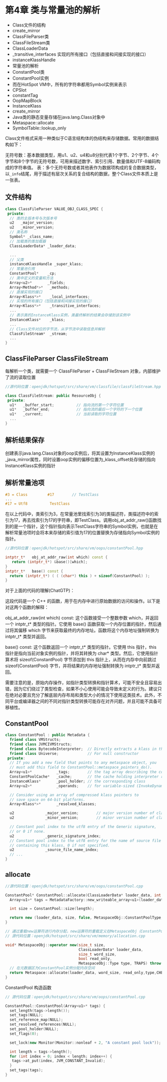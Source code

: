 # 第4章 类与常量池的解析

- Class文件的结构
- create_mirror
- ClassFileParser类
- ClassFileStream类
- ClassLoaderData
- _transitive_interfaces 实现的所有接口（包括直接和间接实现的接口）
- instanceKlassHandle
- 常量池的解析
- ConstantPool类
- ConstantPool实例
- 而在HotSpot VM中，所有的字符串都用Symbol实例来表示
- CPSlot
- constantTag
- OopMapBlock
- InstanceKlass
- create_mirror
- Java类的静态变量存储在java.lang.Class对象中
- Metaspace::allocate
- SymbolTable::lookup_only

Class文件格式采用一种类似于C语言结构体的伪结构来存储数据。常用的数据结构如下：

无符号数：基本数据类型，用u1、u2、u4和u8分别代表1个字节、2个字节、4个字节和8个字节的无符号数，可用来描述数字、索引引用、数量值和UTF-8编码构成的字符串值。
表：多个无符号数或者其他表作为数据项构成的复合数据类型，以`_info`结尾，用于描述有层次关系的复合结构的数据，整个Class文件本质上是一张表。

## 文件结构

```c++
class ClassFileParser VALUE_OBJ_CLASS_SPEC {
 private:
  // 类的主版本号与次版本号
  u2   _major_version;
  u2   _minor_version;
  // 类名称
  Symbol* _class_name;
  // 加载类的类加载器
  ClassLoaderData* _loader_data;

  ...
  // 父类
  instanceKlassHandle _super_klass;
  // 常量池引用
  ConstantPool*    _cp;
  // 类中定义的变量和方法
  Array<u2>*       _fields;
  Array<Method*>*   _methods;
  // 直接实现的接口
  Array<Klass*>*    _local_interfaces;
  // 实现的所有接口（包括直接和间接实现的接口）
  Array<Klass*>*    _transitive_interfaces;
  ...
  // 表示类的InstanceKlass实例，类最终解析的结果会存储到该实例中
  InstanceKlass*    _klass;
  ...
  // Class文件对应的字节流，从字节流中读取信息并解析
  ClassFileStream*  _stream;
  ...
}
```

## ClassFileParser ClassFileStream

每解析一个类，就需要一个 ClassFileParser + ClassFileStream 对象，内部维护了流的读取位置

```c++
//源代码位置：openjdk/hotspot/src/share/vm/classfile/classFileStream.hpp

class ClassFileStream: public ResourceObj {
 private:
  u1*   _buffer_start;          // 指向流的第一个字符位置
  u1*   _buffer_end;            // 指向流的最后一个字符的下一个位置
  u1*   _current;               // 当前读取的字符位置
  ...
}
```

## 解析结果保存

创建表示java.lang.Class对象的oop实例后，将其设置为InstanceKlass实例的_java_mirror属性，同时设置oop实例的偏移位置为_klass_offset处存储的指向InstanceKlass实例的指针


## 解析常量池项

```c++
#3 = Class         #17        // TestClass
...
#17 = Utf8          TestClass
```

在以上代码中，类索引为3，在常量池里找索引为3的类描述符，类描述符中的索引为17，再去找索引为17的字符串，即TestClass。调用obj_at_addr_raw()函数找到的是一个指针，这个指针指向表示TestClass字符串的Symbol实例，也就是在解析常量池项时会将本来存储的索引值为17的位置替换为存储指向Symbol实例的指针。

```c++
//源代码位置：openjdk/hotspot/src/share/vm/oops/constantPool.hpp

intptr_t*   obj_at_addr_raw(int which) const {
   return (intptr_t*) &base()[which];
}
intptr_t*   base() const {
  return (intptr_t*) ( ( (char*) this ) + sizeof(ConstantPool) );
}
```

对于上面的代码的理解(ChatGTP)：

这段代码是一个 C++ 的函数，用于在内存中进行原始数据的访问和操作。以下是对这两个函数的解释：

obj_at_addr_raw(int which) const: 这个函数接受一个整数参数 which，并返回一个 intptr_t* 类型的指针。它使用 base() 函数获取一个内存位置的指针，然后通过将其偏移 which 字节来获取最终的内存地址。函数将这个内存地址强制转换为 intptr_t* 类型并返回。

base() const: 这个函数返回一个 intptr_t* 类型的指针。它使用 this 指针，this 指针是指向当前对象实例的指针，并将其转换为 char* 类型。然后，它使用指针算术将 sizeof(ConstantPool) 字节添加到 this 指针上，从而在内存中向前跳过 sizeof(ConstantPool) 字节，并将结果的内存地址强制转换为 intptr_t* 类型并返回。

需要注意的是，原始内存操作，如指针类型转换和指针算术，可能不安全且容易出错，因为它们绕过了类型检查，如果不小心使用可能会导致未定义的行为。建议只在绝对必要且充分了解底层内存布局和类型大小的情况下使用这类技术。此外，不同平台或编译器之间的不同对指针类型转换可能存在对齐问题，并且可能不具备可移植性。

## ConstantPool

```c++
class ConstantPool : public Metadata {
  friend class VMStructs;
  friend class JVMCIVMStructs;
  friend class BytecodeInterpreter;  // Directly extracts a klass in the pool for fast instanceof/checkcast
  friend class Universe;             // For null constructor
 private:
  // If you add a new field that points to any metaspace object, you
  // must add this field to ConstantPool::metaspace_pointers_do().
  Array<u1>*           _tags;        // the tag array describing the constant pool's contents
  ConstantPoolCache*   _cache;       // the cache holding interpreter runtime information
  InstanceKlass*       _pool_holder; // the corresponding class
  Array<u2>*           _operands;    // for variable-sized (InvokeDynamic) nodes, usually empty

  // Consider using an array of compressed klass pointers to
  // save space on 64-bit platforms.
  Array<Klass*>*       _resolved_klasses;

  u2              _major_version;        // major version number of class file
  u2              _minor_version;        // minor version number of class file

  // Constant pool index to the utf8 entry of the Generic signature,
  // or 0 if none.
  u2              _generic_signature_index;
  // Constant pool index to the utf8 entry for the name of source file
  // containing this klass, 0 if not specified.
  u2              _source_file_name_index;
  // ...
}
```

## allocate

```c++
//源代码位置：openjdk/hotspot/src/share/vm/oops/constantPool.cpp

ConstantPool* ConstantPool::allocate(ClassLoaderData* loader_data, int length, TRAPS) {
  Array<u1>* tags = MetadataFactory::new_writeable_array<u1>(loader_data,length, 0, CHECK_NULL);

  int size = ConstantPool::size(length);

  return new (loader_data, size, false, MetaspaceObj::ConstantPoolType,THREAD) ConstantPool(tags);
}

// 通过重载new运算符进行内存分配，new运算符的重载定义在MetaspaceObj（ConstantPool间接继承此类）类中
// 源代码位置：openjdk/hotspot/src/share/vm/memory/allocation.cpp

void* MetaspaceObj::operator new(size_t size, 
                                 ClassLoaderData* loader_data,
                                 size_t word_size,
                                 bool read_only,
                                 MetaspaceObj::Type type, TRAPS) throw() {
  // 在元数据区为ConstantPool实例分配内存空间
  return Metaspace::allocate(loader_data, word_size, read_only,type,CHECK_NULL);
}
```

ConstantPool 构造函数

```c++
// 源代码位置：openjdk/hotspot/src/share/vm/oops/constantPool.cpp

ConstantPool::ConstantPool(Array<u1>* tags) {
  set_length(tags->length());
  set_tags(NULL);
  set_reference_map(NULL);
  set_resolved_references(NULL);
  set_pool_holder(NULL);
  set_flags(0);

  set_lock(new Monitor(Monitor::nonleaf + 2, "A constant pool lock"));

  int length = tags->length();
  for (int index = 0; index < length; index++) {
   tags->at_put(index, JVM_CONSTANT_Invalid);
  }
  set_tags(tags);
}
```